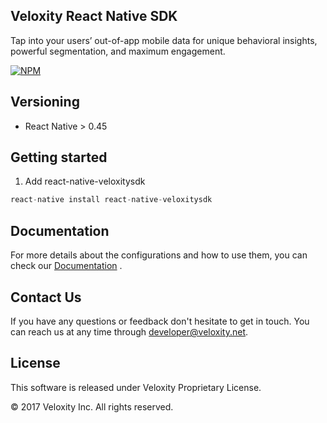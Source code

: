 ## Veloxity React Native SDK

Tap into your users’ out-of-app mobile data for unique behavioral insights, powerful segmentation, and maximum engagement.

[![NPM](https://nodei.co/npm/react-native-veloxitysdk.png)](https://nodei.co/npm/react-native-veloxitysdk/)

## Versioning

* React Native > 0.45

## Getting started

1. Add react-native-veloxitysdk

```javascript
react-native install react-native-veloxitysdk
```

## Documentation

For more details about the configurations and how to use them, you can check our [Documentation](https://console.blinnk.com/documentation/react-native) .

## Contact Us

If you have any questions or feedback don't hesitate to get in touch. You can reach us at any time through [developer@veloxity.net](developer@veloxity.net).

## License

This software is released under Veloxity Proprietary License.

© 2017 Veloxity Inc. All rights reserved.
